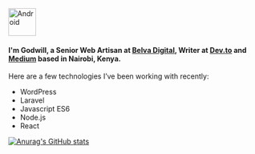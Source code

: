 <img align="center" alt="Android" width="55" src="https://media0.giphy.com/media/3ornk57KwDXf81rjWM/giphy.gif?cid=ecf05e47x777egle4xcdn81kjgj8z4n5hf3c7tqto494ealy&rid=giphy.gif&ct=g"/>

#### I'm Godwill,  a Senior Web Artisan at [Belva Digital](https://dev.to/carolmusyoka), Writer at [Dev.to](https://dev.to/godwillbarasa) and [Medium](https://dev.to/carolmusyoka) based in Nairobi, Kenya. 

Here are a few technologies I’ve been working with recently:

- WordPress
- Laravel
- Javascript ES6 
- Node.js
- React

[![Anurag's GitHub stats](https://github-readme-stats.vercel.app/api?username=GodwillB)](https://github.com/anuraghazra/github-readme-stats)
